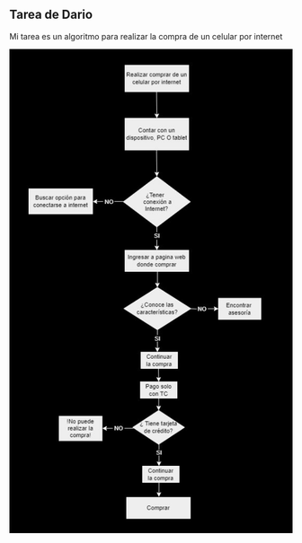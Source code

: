 ## Tarea de Dario

Mi tarea es un algoritmo para realizar la compra de un celular por internet

![](./diag_DS.jpg)